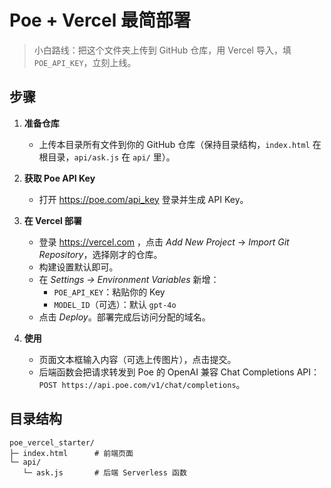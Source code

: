 # Poe + Vercel 最简部署

> 小白路线：把这个文件夹上传到 GitHub 仓库，用 Vercel 导入，填 `POE_API_KEY`，立刻上线。

## 步骤

1. **准备仓库**
   - 上传本目录所有文件到你的 GitHub 仓库（保持目录结构，`index.html` 在根目录，`api/ask.js` 在 `api/` 里）。

2. **获取 Poe API Key**
   - 打开 https://poe.com/api_key 登录并生成 API Key。

3. **在 Vercel 部署**
   - 登录 https://vercel.com ，点击 *Add New Project* → *Import Git Repository*，选择刚才的仓库。
   - 构建设置默认即可。
   - 在 *Settings → Environment Variables* 新增：
     - `POE_API_KEY`：粘贴你的 Key
     - `MODEL_ID`（可选）：默认 `gpt-4o`
   - 点击 *Deploy*。部署完成后访问分配的域名。

4. **使用**
   - 页面文本框输入内容（可选上传图片），点击提交。
   - 后端函数会把请求转发到 Poe 的 OpenAI 兼容 Chat Completions API：`POST https://api.poe.com/v1/chat/completions`。

## 目录结构
```
poe_vercel_starter/
├─ index.html      # 前端页面
└─ api/
   └─ ask.js       # 后端 Serverless 函数
```
